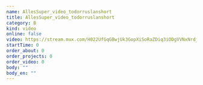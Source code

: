 ```yaml
---
name: AllesSuper_video_todorruslanshort
title: AllesSuper_video_todorruslanshort
category: B
kind: video
online: false
video: https://stream.mux.com/H022UfGqGBwjUk3GopXiSoRaZDiq3iODgVVNxNrdjoOk
startTime: 0
order_about: 0
order_projects: 0
order_video: 0
body: ""
body_en: ""
---
```


